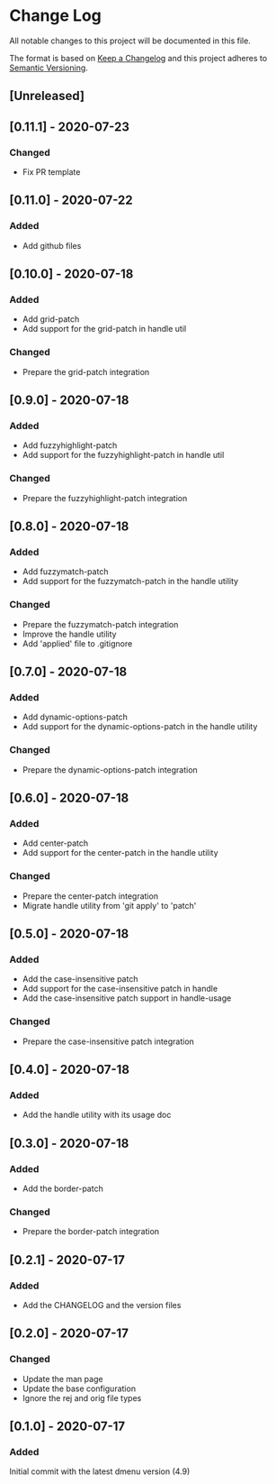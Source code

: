 
# Change Log
All notable changes to this project will be documented in this file.

The format is based on [Keep a Changelog](http://keepachangelog.com/)
and this project adheres to [Semantic Versioning](http://semver.org/).

## [Unreleased]

## [0.11.1] - 2020-07-23

### Changed

- Fix PR template

## [0.11.0] - 2020-07-22

### Added

- Add github files

## [0.10.0] - 2020-07-18

### Added

- Add grid-patch
- Add support for the grid-patch in handle util

### Changed

- Prepare the grid-patch integration

## [0.9.0] - 2020-07-18

### Added

- Add fuzzyhighlight-patch
- Add support for the fuzzyhighlight-patch in handle util

### Changed

- Prepare the fuzzyhighlight-patch integration

## [0.8.0] - 2020-07-18

### Added

- Add fuzzymatch-patch
- Add support for the fuzzymatch-patch in the handle utility

### Changed

- Prepare the fuzzymatch-patch integration
- Improve the handle utility
- Add 'applied' file to .gitignore

## [0.7.0] - 2020-07-18

### Added

- Add dynamic-options-patch
- Add support for the dynamic-options-patch in the handle utility

### Changed

- Prepare the dynamic-options-patch integration

## [0.6.0] - 2020-07-18

### Added

- Add center-patch
- Add support for the center-patch in the handle utility

### Changed

- Prepare the center-patch integration
- Migrate handle utility from 'git apply' to 'patch'

## [0.5.0] - 2020-07-18

### Added

- Add the case-insensitive patch
- Add support for the case-insensitive patch in handle
- Add the case-insensitive patch support in handle-usage

### Changed

- Prepare the case-insensitive patch integration

## [0.4.0] - 2020-07-18

### Added

- Add the handle utility with its usage doc

## [0.3.0] - 2020-07-18

### Added

- Add the border-patch

### Changed

- Prepare the border-patch integration

## [0.2.1] - 2020-07-17

### Added

- Add the CHANGELOG and the version files

## [0.2.0] - 2020-07-17

### Changed

- Update the man page
- Update the base configuration
- Ignore the rej and orig file types

## [0.1.0] - 2020-07-17

### Added

Initial commit with the latest dmenu version (4.9)
